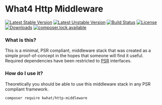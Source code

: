 What4 Http Middleware
=====================

[![Latest Stable Version](https://poser.pugx.org/kwhat/http-middleware/v/stable)](https://packagist.org/packages/kwhat/http-middleware)
[![Latest Unstable Version](https://poser.pugx.org/kwhat/http-middleware/v/unstable.svg)](https://packagist.org/packages/kwhat/http-middleware)
[![Build Status](https://github.com/kwhat/http-middleware/workflows/continuous%20integration/badge.svg)](https://github.com/kwhat/http-middleware)
[![License](https://poser.pugx.org/kwhat/http-middleware/license.svg)](https://packagist.org/packages/kwhat/http-middleware)
[![Downloads](https://poser.pugx.org/kwhat/http-middleware/d/total.svg)](https://packagist.org/packages/kwhat/http-middleware)
[![composer.lock available](https://poser.pugx.org/kwhat/http-middleware/composerlock)](https://packagist.org/packages/kwhat/http-middleware)

### What is this?

This is a minimal, PSR compliant, middleware stack that was created as a simple proof-of-concept in the hopes that 
someone will find it useful.  Required dependencies have been restricted to [PSR](https://packagist.org/packages/psr/) 
interfaces.

### How do I use it?

Theoretically you should be able to use this middleware stack in any PSR compliant framework.

```
composer require kwhat/http-middleware
```
